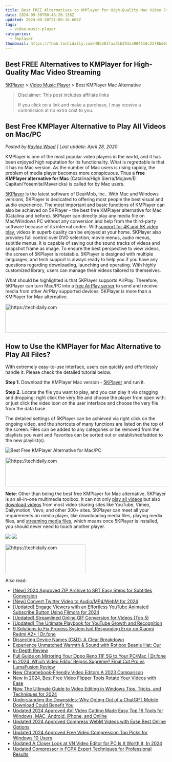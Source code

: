 ```yaml
---
title: Best FREE Alternatives to KMPlayer for High-Quality Mac Video Streaming
date: 2024-09-30T00:46:20.136Z
updated: 2024-09-30T21:09:16.668Z
tags:
  - video-music-player
categories:
  - 5kplayer
thumbnail: https://thmb.techidaily.com/48b583faa31b393aa904516c2278bd0e1546bcda1fa4122648e108e1ee1f91de.jpg
---
```


## Best FREE Alternatives to KMPlayer for High-Quality Mac Video Streaming

[5KPlayer](https://tools.techidaily.com/5kplayer/products/) \> [Video Music Player](https://tools.techidaily.com/5kplayer/video-music-player/) \> Best KMPlayer Mac Alternative

>  Disclaimer: This post includes affiliate links
>
>  If you click on a link and make a purchase, I may receive a commission at no extra cost to you.
>

## Best Free KMPlayer Alternative to Play All Videos on Mac/PC

 _Posted by [Kaylee Wood](https://www.quora.com/profile/Amanda-Hu-21) | Last update: April 28, 2020_

KMPlayer is one of the most popular video players in the world, and it has been enjoyed high reputation for its functionality. What is regrettable is that it has no Mac version. As the number of Mac users is rising rapidly, the problem of media player becomes more conspicuous. Thus a **free KMPlayer alternative for Mac** (Catalina/High Sierra/Mojave/El Capitan/Yosemite/Mavericks) is called for by Mac users.

[5KPlayer](https://tools.techidaily.com/5kplayer/products/) is the latest software of DearMob, Inc.. With Mac and Windows versions, 5KPlayer is dedicated to offering most people the best visual and audio experience. The most important and basic functions of KMPlayer can also be achieved on 5KPlayer - the best free KMPlayer alternative for Mac (Catalina and before). 5KPlayer can directly play any media file on Mac/Windows PC without any conversion and help from the third-party software because of its internal codec. With[support for 4K and 5K video play](https://tools.techidaily.com/5kplayer/video-music-player/), videos in superb quality can be enjoyed at your home. 5KPlayer also provides full control over DVD selection, movie menus, audio menus, subtitle menus. It is capable of saving out the sound tracks of videos and snapshot frame as image. To ensure the best perspective to view videos, the screen of 5KPlayer is rotatable. 5KPlayer is designed with multiple languages, and tech support is always ready to help you if you have any questions regarding downloading, launching and operating. With highly customized library, users can manage their videos tailored to themselves.

What should be highlighted is that 5KPlayer supports AirPlay. Therefore, 5KPlayer can turn Mac/PC into a [free AirPlay server](https://tools.techidaily.com/5kplayer/airplay/) to send and receive media from other AirPlay supported devices. 5KPlayer is more than a KMPlayer for Mac alternative.

<!-- affiliate ads begin -->
<a href="https://aligracehair.sjv.io/c/5597632/1880976/19272" target="_top" id="1880976">
  <img src="//a.impactradius-go.com/display-ad/19272-1880976" border="0" alt="https://techidaily.com" width="728" height="90"/>
</a>
<img height="0" width="0" src="https://aligracehair.sjv.io/i/5597632/1880976/19272" style="position:absolute;visibility:hidden;" border="0" />
<!-- affiliate ads end -->

## How to Use the KMPlayer for Mac Alternative to Play All Files?

With extremely easy-to-use interface, users can quickly and effortlessly handle it. Please check the detailed tutorial below.

**Step 1.** Download the KMPlayer Mac version - [5KPlayer](https://tools.techidaily.com/5kplayer/products/) and run it.

**Step 2.** Locate the file you want to play, and you can play it via dragging and dropping; right click the very file and choose the player from open with; or just click the video icon on the user interface and choose the very file from the data base.

The detailed settings of 5KPlayer can be achieved via right click on the ongoing video, and the shortcuts of many functions are listed on the top of the screen. Files can be added to any categories or be removed from the playlists you want and Favorites can be sorted out or established/added to the new playlist(s).

![Best Free KMPlayer Alternative for Mac/PC](https://www.5kplayer.com/video-music-player/img/youtube-0119-01.png) 

<!-- affiliate ads begin -->
<a href="https://appsumo.8odi.net/c/5597632/2082532/7443" target="_top" id="2082532">
  <img src="//a.impactradius-go.com/display-ad/7443-2082532" border="0" alt="https://techidaily.com" width="728" height="90"/>
</a>
<img height="0" width="0" src="https://appsumo.8odi.net/i/5597632/2082532/7443" style="position:absolute;visibility:hidden;" border="0" />
<!-- affiliate ads end -->

**Note**: Other than being the best free KMPlayer for Mac alternative, 5KPlayer is an all-in-one multimedia toolbox. It can not only [play all videos](https://tools.techidaily.com/5kplayer/video-music-player/) but also [download videos](https://tools.techidaily.com/5kplayer/youtube-download/) from most video sharing sites like YouTube, Vimeo, Dailymotion, Vevo, and other 300+ sites. 5KPlayer can meet all your requirements on media player, like downloading media files, playing media files, and [streaming media files](https://tools.techidaily.com/5kplayer/airplay/), which means once 5KPlayer is installed, you should never need to touch another player.

[![](https://www.5kplayer.com/video-music-player/../button/freedownbackwin.png)](https://tools.techidaily.com/5kplayer/products/) [![](https://www.5kplayer.com/video-music-player/../button/freedownbackmac.png)](https://tools.techidaily.com/5kplayer/products/)

<!-- affiliate ads begin -->
<a href="https://aligracehair.sjv.io/c/5597632/2135368/19272" target="_top" id="2135368">
  <img src="//a.impactradius-go.com/display-ad/19272-2135368" border="0" alt="https://techidaily.com" width="250" height="90"/>
</a>
<img height="0" width="0" src="https://aligracehair.sjv.io/i/5597632/2135368/19272" style="position:absolute;visibility:hidden;" border="0" />
<!-- affiliate ads end -->

<ins class="adsbygoogle"
     style="display:block"
     data-ad-format="autorelaxed"
     data-ad-client="ca-pub-7571918770474297"
     data-ad-slot="1223367746"></ins>

<ins class="adsbygoogle"
     style="display:block"
     data-ad-client="ca-pub-7571918770474297"
     data-ad-slot="8358498916"
     data-ad-format="auto"
     data-full-width-responsive="true"></ins>

<span class="atpl-alsoreadstyle">Also read:</span>
<div><ul>
<li><a href="https://article-files.techidaily.com/new-2024-approved-zip-archive-to-srt-easy-steps-for-subtitles-conversion/"><u>[New] 2024 Approved ZIP Archive to SRT Easy Steps for Subtitles Conversion</u></a></li>
<li><a href="https://twitter-videos.techidaily.com/new-convert-twitter-video-to-audiomp4webm-for-2024/"><u>[New] Convert Twitter Video to Audio/MP4/WebM for 2024</u></a></li>
<li><a href="https://facebook-video-share.techidaily.com/updated-engage-viewers-with-an-effortless-youtube-animated-subscribe-button-using-filmora-for-2024/"><u>[Updated] Engage Viewers with an Effortless YouTube Animated Subscribe Button Using Filmora for 2024</u></a></li>
<li><a href="https://some-approaches.techidaily.com/updated-streamlined-online-gif-conversion-for-videos-top-5/"><u>[Updated] Streamlined Online GIF Conversion for Videos (Top 5)</u></a></li>
<li><a href="https://facebook-video-share.techidaily.com/updated-the-ultimate-playbook-for-youtube-growth-and-recognition/"><u>[Updated] The Ultimate Playbook for YouTube Growth and Recognition</u></a></li>
<li><a href="https://howto.techidaily.com/9-solutions-to-fix-process-system-isnt-responding-error-on-xiaomi-redmi-a2plus-drfone-by-drfone-fix-android-problems-fix-android-problems/"><u>9 Solutions to Fix Process System Isnt Responding Error on Xiaomi Redmi A2+ | Dr.fone</u></a></li>
<li><a href="https://win11-tips.techidaily.com/dissecting-device-names-candd-a-clear-breakdown/"><u>Dissecting Device Names (C&D): A Clear Breakdown</u></a></li>
<li><a href="https://vp-tips.techidaily.com/experience-unmatched-warmth-and-sound-with-rotibox-beanie-hat-our-in-depth-review/"><u>Experience Unmatched Warmth & Sound with Rotibox Beanie Hat: Our In-Depth Review</u></a></li>
<li><a href="https://screen-mirror.techidaily.com/full-guide-on-mirroring-your-oppo-reno-11f-5g-to-your-pcmac-drfone-by-drfone-android/"><u>Full Guide on Mirroring Your Oppo Reno 11F 5G to Your PC/Mac | Dr.fone</u></a></li>
<li><a href="https://video-ai-editor.techidaily.com/in-2024-which-video-editor-reigns-supreme-final-cut-pro-vs-lumafusion-review/"><u>In 2024, Which Video Editor Reigns Supreme? Final Cut Pro vs LumaFusion Review</u></a></li>
<li><a href="https://video-ai-editor.techidaily.com/new-chromebook-friendly-video-editors-a-2023-comparison/"><u>New Chromebook-Friendly Video Editors A 2023 Comparison</u></a></li>
<li><a href="https://video-ai-editor.techidaily.com/new-in-2024-best-free-video-flipper-tools-rotate-your-videos-with-ease/"><u>New In 2024, Best Free Video Flipper Tools Rotate Your Videos with Ease</u></a></li>
<li><a href="https://video-ai-editor.techidaily.com/new-the-ultimate-guide-to-video-editing-in-windows-tips-tricks-and-techniques-for-2024/"><u>New The Ultimate Guide to Video Editing in Windows Tips, Tricks, and Techniques for 2024</u></a></li>
<li><a href="https://tech-haven.techidaily.com/understanding-the-downsides-why-opting-out-of-a-chatgpt-mobile-download-could-benefit-you/"><u>Understanding the Downsides: Why Opting Out of a ChatGPT Mobile Download Could Benefit You</u></a></li>
<li><a href="https://video-ai-editor.techidaily.com/updated-2024-approved-avi-video-cutting-made-easy-top-16-tools-for-windows-mac-android-iphone-and-online/"><u>Updated 2024 Approved AVI Video Cutting Made Easy Top 16 Tools for Windows, MAC, Android, iPhone, and Online</u></a></li>
<li><a href="https://video-ai-editor.techidaily.com/updated-2024-approved-compress-webm-videos-with-ease-best-online-options/"><u>Updated 2024 Approved Compress WebM Videos with Ease Best Online Options</u></a></li>
<li><a href="https://video-ai-editor.techidaily.com/updated-2024-approved-free-video-compression-top-picks-for-windows-10-users/"><u>Updated 2024 Approved Free Video Compression Top Picks for Windows 10 Users</u></a></li>
<li><a href="https://video-ai-editor.techidaily.com/updated-a-closer-look-at-vn-video-editor-for-pc-is-it-worth-it-in-2024/"><u>Updated A Closer Look at VN Video Editor for PC Is It Worth It, In 2024</u></a></li>
<li><a href="https://video-ai-editor.techidaily.com/updated-compressor-in-fcpx-expert-techniques-for-professional-results/"><u>Updated Compressor in FCPX Expert Techniques for Professional Results</u></a></li>
</ul></div>

